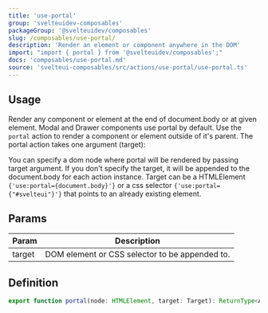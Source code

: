 ```yaml
---
title: 'use-portal'
group: 'svelteuidev-composables'
packageGroup: '@svelteuidev/composables'
slug: /composables/use-portal/
description: 'Render an element or component anywhere in the DOM'
import: "import { portal } from '@svelteuidev/composables';"
docs: 'composables/use-portal.md'
source: 'svelteui-composables/src/actions/use-portal/use-portal.ts'
---
```


<script>
    import { Demo, ComposableDemos } from '@svelteuidev/demos';
    import { Heading } from 'components';
</script>

<Heading />

## Usage

Render any component or element at the end of document.body or at given element. Modal and Drawer components use portal by default. Use the `portal` action to render a component or element outside of it's parent. The portal action takes one argument (target):

<Demo demo={ComposableDemos.usePortalDemo.usage} />

You can specify a dom node where portal will be rendered by passing target argument. If you don't specify the target, it will be appended to the document.body for each action instance. Target can be a HTMLElement <code>{'use:portal={document.body}'}</code> or a css selector <code>{'use:portal={"#svelteui"}'}</code> that points to an already existing element.

## Params

| Param  | Description                                    |
| ------ | ---------------------------------------------- |
| target | DOM element or CSS selector to be appended to. |

## Definition

```ts
export function portal(node: HTMLElement, target: Target): ReturnType<Action>;
```
